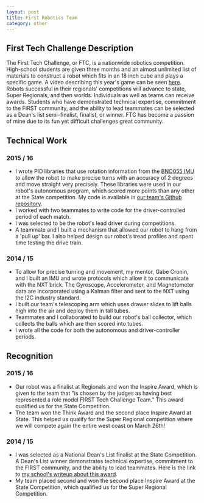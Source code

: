 ```yaml
---
layout: post
title: First Robotics Team
category: other
---
```


## First Tech Challenge Description

The First Tech Challenge, or FTC, is a nationwide robotics competition. High-school students are given three months and an almost unlimited list of materials to construct a robot which fits in an 18 inch cube and plays a specific game. A video describing this year's game can be seen [here](https://www.youtube.com/watch?v=ABmBxCwHV94, "First Tech Challenge video"). Robots successful in their regionals' competitions will advance to state, Super Regionals, and then worlds. Individuals as well as teams can receive awards. Students who have demonstrated technical expertise, commitment to the FIRST community, and the ability to lead teammates can be selected as a Dean's list semi-finalist, finalist, or winner. FTC has become a passion of mine due to its fun yet difficult challenges great community.


## Technical Work

### 2015 / 16

 - I wrote PID libraries that use rotation information from the [BNO055 IMU](https://learn.adafruit.com/adafruit-bno055-absolute-orientation-sensor/overview "rotation sensor link") to allow the robot to make precise turns with an accuracy of 2 degrees and move straight very precisely. These libraries were used in our robot's autonomous program, which scored more points than any other at the State competition. My code is available in [our team's Github repository](https://github.com/redshiftrobotics/2856).
 - I worked with two teammates to write code for the driver-controlled period of each match.
 - I was selected to be the robot's lead driver during competitions.
 - A teammate and I built a mechanism that allowed our robot to hang from a 'pull up' bar. I also helped design our robot's tread profiles and spent time testing the drive train.

### 2014 / 15

 - To allow for precise turning and movement, my mentor, Gabe Cronin, and I built an IMU and wrote protocols which allow it to communicate with the NXT brick. The Gyroscope, Accelerometer, and Magnetometer data are incorporated using a Kalman filter and sent to the NXT using the I2C industry standard.
 - I built our team's telescoping arm which uses drawer slides to lift balls high into the air and deploy them in tall tubes.
 - Teammates and I collaborated to build our robot's ball collector, which collects the balls which are then scored into tubes.
 - I wrote all the code for both the autonomous and driver-controller periods.


## Recognition

### 2015 / 16

 - Our robot was a finalist at Regionals and won the Inspire Award, which is given to the team that "is chosen by the judges as having best represented a role model FIRST Tech Challenge Team." This award qualified us for the State Competition.
 - The team won the Think Award and the second place Inspire Award at State. This helped us qualify for the Super Regional competition where we will compete again the entire west coast on March 26th!

### 2014 / 15

 - I was selected as a National Dean's List finalist at the State Competition. A Dean's List winner demonstrates technical expertise, commitment to the FIRST community, and the ability to lead teammates. Here is the link to [my school's writeup about this award](http://www.seattleacademy.info/wp/robotics-competes-at-superregional-zinda-%E2%80%9916-named-to-ftc-dean%E2%80%99s-list-finalist/ "Dean's list article").
 - My team placed second and won the second place Inspire Award at the State Competition, which qualified us for the Super Regional Competition.
